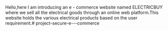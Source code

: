 Hello,here I am introducing an e - commerce website named ELECTRICBUY  where we sell all the electrical goods through an online web platform.This website holds the various electrical products based on the user requirement.# project-secure-e---commerce
